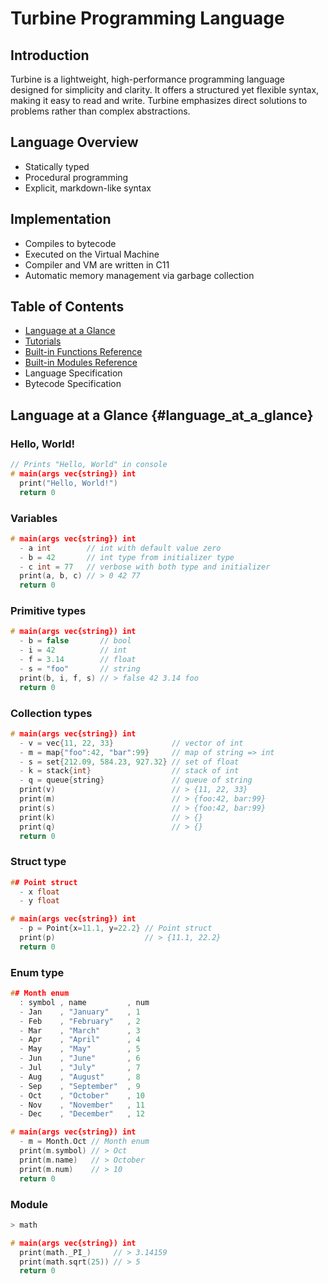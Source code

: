 # Turbine Programming Language

## Introduction
Turbine is a lightweight, high-performance programming language
designed for simplicity and clarity. It offers a structured
yet flexible syntax, making it easy to read and write.
Turbine emphasizes direct solutions to problems rather than
complex abstractions.

## Language Overview

- Statically typed
- Procedural programming
- Explicit, markdown-like syntax

## Implementation

- Compiles to bytecode
- Executed on the Virtual Machine
- Compiler and VM are written in C11
- Automatic memory management via garbage collection

## Table of Contents
- [Language at a Glance](#language_at_a_glance)
- [Tutorials](tutorials.md)
- [Built-in Functions Reference](builtin_functions.md)
- [Built-in Modules Reference](builtin_modules.md)
- Language Specification
- Bytecode Specification

## Language at a Glance {#language_at_a_glance}

### Hello, World!

```cpp
// Prints "Hello, World" in console
# main(args vec{string}) int
  print("Hello, World!")
  return 0
```

### Variables
```cpp
# main(args vec{string}) int
  - a int        // int with default value zero
  - b = 42       // int type from initializer type
  - c int = 77   // verbose with both type and initializer
  print(a, b, c) // > 0 42 77
  return 0
```

### Primitive types
```cpp
# main(args vec{string}) int
  - b = false       // bool
  - i = 42          // int
  - f = 3.14        // float
  - s = "foo"       // string
  print(b, i, f, s) // > false 42 3.14 foo
  return 0
```

### Collection types
```cpp
# main(args vec{string}) int
  - v = vec{11, 22, 33}             // vector of int
  - m = map{"foo":42, "bar":99}     // map of string => int
  - s = set{212.09, 584.23, 927.32} // set of float
  - k = stack{int}                  // stack of int
  - q = queue{string}               // queue of string
  print(v)                          // > {11, 22, 33}
  print(m)                          // > {foo:42, bar:99}
  print(s)                          // > {foo:42, bar:99}
  print(k)                          // > {}
  print(q)                          // > {}
  return 0
```

### Struct type
```cpp
## Point struct
  - x float
  - y float

# main(args vec{string}) int
  - p = Point{x=11.1, y=22.2} // Point struct
  print(p)                    // > {11.1, 22.2}
  return 0
```

### Enum type
```cpp
## Month enum
  : symbol , name         , num
  - Jan    , "January"    , 1
  - Feb    , "February"   , 2
  - Mar    , "March"      , 3
  - Apr    , "April"      , 4
  - May    , "May"        , 5
  - Jun    , "June"       , 6
  - Jul    , "July"       , 7
  - Aug    , "August"     , 8
  - Sep    , "September"  , 9
  - Oct    , "October"    , 10
  - Nov    , "November"   , 11
  - Dec    , "December"   , 12

# main(args vec{string}) int
  - m = Month.Oct // Month enum
  print(m.symbol) // > Oct
  print(m.name)   // > October
  print(m.num)    // > 10
  return 0
```

### Module
```cpp
> math

# main(args vec{string}) int
  print(math._PI_)     // > 3.14159
  print(math.sqrt(25)) // > 5
  return 0
```
